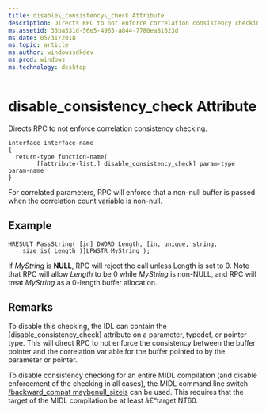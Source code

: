 ```yaml
---
title: disable\_consistency\_check Attribute
description: Directs RPC to not enforce correlation consistency checking.
ms.assetid: 33ba331d-56e5-4965-a844-7780ea81623d
ms.date: 05/31/2018
ms.topic: article
ms.author: windowssdkdev
ms.prod: windows
ms.technology: desktop
---
```


# disable\_consistency\_check Attribute

Directs RPC to not enforce correlation consistency checking.

``` syntax
interface interface-name
{
  return-type function-name(
        [[attribute-list,] disable_consistency_check] param-type param-name
}
```

For correlated parameters, RPC will enforce that a non-null buffer is passed when the correlation count variable is non-null.

## Example

``` syntax
HRESULT PassString( [in] DWORD Length, [in, unique, string, 
    size_is( Length )]LPWSTR MyString );
```

If *MyString* is **NULL**, RPC will reject the call unless Length is set to 0. Note that RPC will allow *Length* to be 0 while *MyString* is non-NULL, and RPC will treat *MyString* as a 0-length buffer allocation.

## Remarks

To disable this checking, the IDL can contain the \[disable\_consistency\_check\] attribute on a parameter, typedef, or pointer type. This will direct RPC to not enforce the consistency between the buffer pointer and the correlation variable for the buffer pointed to by the parameter or pointer.

To disable consistency checking for an entire MIDL compilation (and disable enforcement of the checking in all cases), the MIDL command line switch [/backward\_compat maybenull\_sizeis](-backward-compat.md) can be used. This requires that the target of the MIDL compilation be at least â€“target NT60.

 

 




